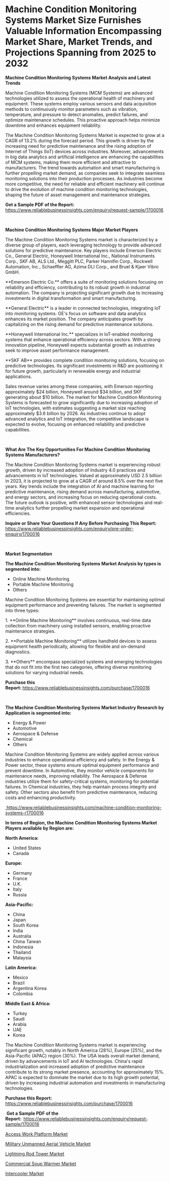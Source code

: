 <p><h1>Machine Condition Monitoring Systems Market Size Furnishes Valuable Information Encompassing Market Share, Market Trends, and Projections Spanning from 2025 to 2032</h1></p><p><strong>Machine Condition Monitoring Systems Market Analysis and Latest Trends</strong></p>
<p><p>Machine Condition Monitoring Systems (MCM Systems) are advanced technologies utilized to assess the operational health of machinery and equipment. These systems employ various sensors and data acquisition methods to continuously monitor parameters such as vibration, temperature, and pressure to detect anomalies, predict failures, and optimize maintenance schedules. This proactive approach helps minimize downtime and enhances equipment reliability.</p><p>The Machine Condition Monitoring Systems Market is expected to grow at a CAGR of 13.2% during the forecast period. This growth is driven by the increasing need for predictive maintenance and the rising adoption of Internet of Things (IoT) devices across industries. Moreover, advancements in big data analytics and artificial intelligence are enhancing the capabilities of MCM systems, making them more efficient and attractive to manufacturers. The trend towards automation and smart manufacturing is further propelling market demand, as companies seek to integrate seamless monitoring solutions into their production processes. As industries become more competitive, the need for reliable and efficient machinery will continue to drive the evolution of machine condition monitoring technologies, shaping the future of asset management and maintenance strategies.</p></p>
<p><strong>Get a Sample PDF of the Report:&nbsp;</strong> <a href="https://www.reliablebusinessinsights.com/enquiry/request-sample/1700016?utm_campaign=3494&utm_medium=2&utm_source=Github&utm_content=ia&utm_term=27032025&utm_id=machine-condition-monitoring-systems">https://www.reliablebusinessinsights.com/enquiry/request-sample/1700016</a></p>
<p>&nbsp;</p>
<p><strong>Machine Condition Monitoring Systems Major Market Players</strong></p>
<p><p>The Machine Condition Monitoring Systems market is characterized by a diverse group of players, each leveraging technology to provide advanced solutions for predictive maintenance. Key players include Emerson Electric Co., General Electric, Honeywell International Inc., National Instruments Corp., SKF AB, ALS Ltd., Meggitt PLC, Parker Hannifin Corp., Rockwell Automation, Inc., Schaeffler AG, Azima DLI Corp., and Bruel & Kjaer Vibro GmbH.</p><p>**Emerson Electric Co.** offers a suite of monitoring solutions focusing on reliability and efficiency, contributing to its robust growth in industrial automation. The company is projecting significant growth due to increasing investments in digital transformation and smart manufacturing.</p><p>**General Electric** is a leader in connected technologies, integrating IoT into monitoring systems. GE's focus on software and data analytics enhances its market position. The company anticipates growth by capitalizing on the rising demand for predictive maintenance solutions.</p><p>**Honeywell International Inc.** specializes in IoT-enabled monitoring systems that enhance operational efficiency across sectors. With a strong innovation pipeline, Honeywell expects substantial growth as industries seek to improve asset performance management.</p><p>**SKF AB** provides complete condition monitoring solutions, focusing on predictive technologies. Its significant investments in R&D are positioning it for future growth, particularly in renewable energy and industrial applications.</p><p>Sales revenue varies among these companies, with Emerson reporting approximately $24 billion, Honeywell around $34 billion, and SKF generating about $10 billion. The market for Machine Condition Monitoring Systems is forecasted to grow significantly due to increasing adoption of IoT technologies, with estimates suggesting a market size reaching approximately $3.6 billion by 2026. As industries continue to adopt advanced analytics and IoT integration, the competitive landscape is expected to evolve, focusing on enhanced reliability and predictive capabilities.</p></p>
<p>&nbsp;</p>
<p><strong>What Are The Key Opportunities For Machine Condition Monitoring Systems Manufacturers?</strong></p>
<p><p>The Machine Condition Monitoring Systems market is experiencing robust growth, driven by increased adoption of Industry 4.0 practices and advancements in IoT technologies. Valued at approximately USD 2.5 billion in 2023, it is projected to grow at a CAGR of around 8.5% over the next five years. Key trends include the integration of AI and machine learning for predictive maintenance, rising demand across manufacturing, automotive, and energy sectors, and increasing focus on reducing operational costs. The future outlook is positive, with enhanced sensor technologies and real-time analytics further propelling market expansion and operational efficiencies.</p></p>
<p><strong>Inquire or Share Your Questions If Any Before Purchasing This Report:</strong> <a href="https://www.reliablebusinessinsights.com/enquiry/pre-order-enquiry/1700016?utm_campaign=3494&utm_medium=2&utm_source=Github&utm_content=ia&utm_term=27032025&utm_id=machine-condition-monitoring-systems">https://www.reliablebusinessinsights.com/enquiry/pre-order-enquiry/1700016</a></p>
<p>&nbsp;</p>
<p><strong>Market Segmentation</strong></p>
<p><strong>The Machine Condition Monitoring Systems Market Analysis by types is segmented into:</strong></p>
<p><ul><li>Online Machine Monitoring</li><li>Portable Machine Monitoring</li><li>Others</li></ul></p>
<p><p>Machine Condition Monitoring Systems are essential for maintaining optimal equipment performance and preventing failures. The market is segmented into three types: </p><p>1. **Online Machine Monitoring** involves continuous, real-time data collection from machinery using installed sensors, enabling proactive maintenance strategies. </p><p>2. **Portable Machine Monitoring** utilizes handheld devices to assess equipment health periodically, allowing for flexible and on-demand diagnostics. </p><p>3. **Others** encompass specialized systems and emerging technologies that do not fit into the first two categories, offering diverse monitoring solutions for varying industrial needs.</p></p>
<p><strong>Purchase this Report:&nbsp;</strong><a href="https://www.reliablebusinessinsights.com/purchase/1700016?utm_campaign=3494&utm_medium=2&utm_source=Github&utm_content=ia&utm_term=27032025&utm_id=machine-condition-monitoring-systems">https://www.reliablebusinessinsights.com/purchase/1700016</a></p>
<p>&nbsp;</p>
<p><strong>The Machine Condition Monitoring Systems Market Industry Research by Application is segmented into:</strong></p>
<p><ul><li>Energy & Power</li><li>Automotive</li><li>Aerospace & Defense</li><li>Chemical</li><li>Others</li></ul></p>
<p><p>Machine Condition Monitoring Systems are widely applied across various industries to enhance operational efficiency and safety. In the Energy & Power sector, these systems ensure optimal equipment performance and prevent downtime. In Automotive, they monitor vehicle components for maintenance needs, improving reliability. The Aerospace & Defense industries utilize them for safety-critical systems, monitoring for potential failures. In Chemical industries, they help maintain process integrity and safety. Other sectors also benefit from predictive maintenance, reducing costs and enhancing productivity.</p></p>
<p><a href="https://www.reliablebusinessinsights.com/machine-condition-monitoring-systems-r1700016?utm_campaign=3494&utm_medium=2&utm_source=Github&utm_content=ia&utm_term=27032025&utm_id=machine-condition-monitoring-systems">&nbsp;https://www.reliablebusinessinsights.com/machine-condition-monitoring-systems-r1700016</a></p>
<p><strong>In terms of Region, the Machine Condition Monitoring Systems Market Players available by Region are:</strong></p>
<p>
    <p> <strong> North America: </strong>
        <ul>
            <li>United States</li>
            <li>Canada</li>
        </ul>
        </p> 
    <p> <strong> Europe: </strong>
        <ul>
            <li>Germany</li>
            <li>France</li>
            <li>U.K.</li>
            <li>Italy</li>
            <li>Russia</li>
        </ul>
        </p> 
    <p> <strong> Asia-Pacific: </strong>
        <ul>
            <li>China</li>
            <li>Japan</li>
            <li>South Korea</li>
            <li>India</li>
            <li>Australia</li>
            <li>China Taiwan</li>
            <li>Indonesia</li>
            <li>Thailand</li>
            <li>Malaysia</li>
        </ul>
        </p> 
    <p> <strong> Latin America: </strong>
        <ul>
            <li>Mexico</li>
            <li>Brazil</li>
            <li>Argentina Korea</li>
            <li>Colombia</li>
        </ul>
        </p> 
    <p> <strong> Middle East & Africa: </strong>
        <ul>
            <li>Turkey</li>
            <li>Saudi</li>
            <li>Arabia</li>
            <li>UAE</li>
            <li>Korea</li>
        </ul>
    </p>
    </p>
<p><p>The Machine Condition Monitoring Systems market is experiencing significant growth, notably in North America (28%), Europe (25%), and the Asia-Pacific (APAC) region (30%). The USA leads overall market demand, driven by advancements in IoT and AI technologies. China's rapid industrialization and increased adoption of predictive maintenance contribute to its strong market presence, accounting for approximately 15%. APAC is expected to dominate the market due to its high growth potential, driven by increasing industrial automation and investments in manufacturing technologies.</p></p>
<p><strong>Purchase this Report: </strong><a href="https://www.reliablebusinessinsights.com/purchase/1700016?utm_campaign=3494&utm_medium=2&utm_source=Github&utm_content=ia&utm_term=27032025&utm_id=machine-condition-monitoring-systems">https://www.reliablebusinessinsights.com/purchase/1700016</a></p>
<p>&nbsp;<strong>Get a Sample PDF of the Report:&nbsp;&nbsp;</strong><a href="https://www.reliablebusinessinsights.com/enquiry/request-sample/1700016?utm_campaign=3494&utm_medium=2&utm_source=Github&utm_content=ia&utm_term=27032025&utm_id=machine-condition-monitoring-systems">https://www.reliablebusinessinsights.com/enquiry/request-sample/1700016</a></p>
<p><strong></strong></p>
<p><p><a href="https://www.linkedin.com/pulse/access-work-platform-market-outlook-growth-trends-124-cagr-from-zorgf?utm_campaign=3494&utm_medium=2&utm_source=Github&utm_content=ia&utm_term=27032025&utm_id=machine-condition-monitoring-systems">Access Work Platform Market</a></p><p><a href="https://www.linkedin.com/pulse/comprehensive-analysis-military-unmanned-aerial-vehicle-agspf?utm_campaign=3494&utm_medium=2&utm_source=Github&utm_content=ia&utm_term=27032025&utm_id=machine-condition-monitoring-systems">Military Unmanned Aerial Vehicle Market</a></p><p><a href="https://www.linkedin.com/pulse/analysis-global-lightning-rod-tower-market-type-application-rs02f?utm_campaign=3494&utm_medium=2&utm_source=Github&utm_content=ia&utm_term=27032025&utm_id=machine-condition-monitoring-systems">Lightning Rod Tower Market</a></p><p><a href="https://www.linkedin.com/pulse/commercial-soup-warmer-market-spectrum-usage-patterns-ackbf?utm_campaign=3494&utm_medium=2&utm_source=Github&utm_content=ia&utm_term=27032025&utm_id=machine-condition-monitoring-systems">Commercial Soup Warmer Market</a></p><p><a href="https://www.linkedin.com/pulse/remarkable-cagr-53-research-thoroughly-analyzes-value-market-imhof?utm_campaign=3494&utm_medium=2&utm_source=Github&utm_content=ia&utm_term=27032025&utm_id=machine-condition-monitoring-systems">Intercooler Market</a></p></p>